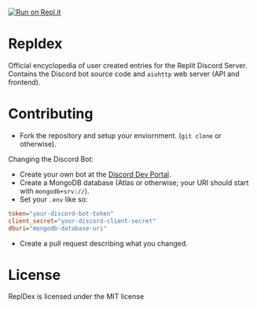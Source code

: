 [![Run on Repl.it](https://repl.it/badge/github/mat-1/ReplDex)](https://repl.it/github/mat-1/ReplDex)

# Repldex
Official encyclopedia of user created entries for the Replit Discord Server. Contains the Discord bot source code and `aiohttp` web server (API and frontend).

# Contributing
- Fork the repository and setup your enviornment. (`git clone` or otherwise).

Changing the Discord Bot:
- Create your own bot at the [Discord Dev Portal](https://discord.com/developers/docs).
- Create a MongoDB database (Atlas or otherwise; your URI should start with `mongodb+srv://`).
- Set your `.env` like so:

```ini
token="your-discord-bot-token"
client_secret="your-discord-client-secret"
dburi="mongodb-database-uri"
```
- Create a pull request describing what you changed.

# License
ReplDex is licensed under the MIT license
